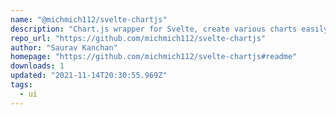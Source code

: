 ```yaml
---
name: "@michmich112/svelte-chartjs"
description: "Chart.js wrapper for Svelte, create various charts easily."
repo_url: "https://github.com/michmich112/svelte-chartjs"
author: "Saurav Kanchan"
homepage: "https://github.com/michmich112/svelte-chartjs#readme"
downloads: 1
updated: "2021-11-14T20:30:55.969Z"
tags: 
  - ui
---
```

